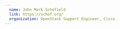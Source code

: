 ```yaml
---
  name: John Mark Schofield
  link: https://schof.org/
  organization: OpenStack Support Engineer, Cisco
---
```

